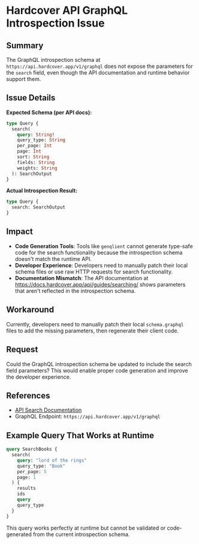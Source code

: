 # Hardcover API GraphQL Introspection Issue

## Summary

The GraphQL introspection schema at `https://api.hardcover.app/v1/graphql` does not expose the parameters for the `search` field, even though the API documentation and runtime behavior support them.

## Issue Details

**Expected Schema (per API docs):**
```graphql
type Query {
  search(
    query: String!
    query_type: String
    per_page: Int
    page: Int
    sort: String
    fields: String
    weights: String
  ): SearchOutput
}
```

**Actual Introspection Result:**
```graphql
type Query {
  search: SearchOutput
}
```

## Impact

- **Code Generation Tools**: Tools like `genqlient` cannot generate type-safe code for the search functionality because the introspection schema doesn't match the runtime API.
- **Developer Experience**: Developers need to manually patch their local schema files or use raw HTTP requests for search functionality.
- **Documentation Mismatch**: The API documentation at https://docs.hardcover.app/api/guides/searching/ shows parameters that aren't reflected in the introspection schema.

## Workaround

Currently, developers need to manually patch their local `schema.graphql` files to add the missing parameters, then regenerate their client code.

## Request

Could the GraphQL introspection schema be updated to include the search field parameters? This would enable proper code generation and improve the developer experience.

## References

- [API Search Documentation](https://docs.hardcover.app/api/guides/searching/)
- GraphQL Endpoint: `https://api.hardcover.app/v1/graphql`

## Example Query That Works at Runtime

```graphql
query SearchBooks {
  search(
    query: "lord of the rings"
    query_type: "Book"
    per_page: 5
    page: 1
  ) {
    results
    ids
    query
    query_type
  }
}
```

This query works perfectly at runtime but cannot be validated or code-generated from the current introspection schema. 